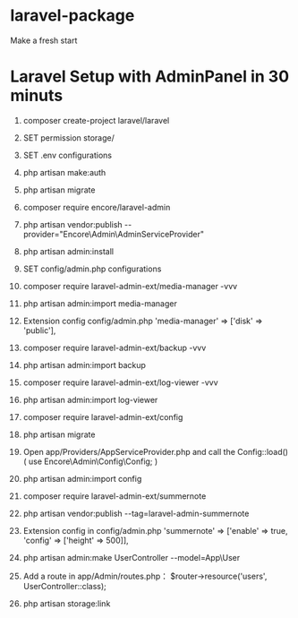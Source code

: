 # laravel-package
Make a fresh start

# Laravel Setup with AdminPanel in 30 minuts
1) composer create-project laravel/laravel <folder>
  
2) SET permission storage/ 

3) SET .env configurations

4) php artisan make:auth

5) php artisan migrate

6) composer require encore/laravel-admin

7) php artisan vendor:publish --provider="Encore\Admin\AdminServiceProvider"

8) php artisan admin:install

9) SET config/admin.php configurations

10) composer require laravel-admin-ext/media-manager -vvv

11) php artisan admin:import media-manager

12) Extension config  config/admin.php         'media-manager' => ['disk' => 'public'],

13) composer require laravel-admin-ext/backup -vvv

14) php artisan admin:import backup

15) composer require laravel-admin-ext/log-viewer -vvv

16) php artisan admin:import log-viewer

17) composer require laravel-admin-ext/config

18) php artisan migrate

19) Open app/Providers/AppServiceProvider.php and call the Config::load() ( use Encore\Admin\Config\Config; )

20) php artisan admin:import config

21) composer require laravel-admin-ext/summernote

22) php artisan vendor:publish --tag=laravel-admin-summernote

23) Extension config in config/admin.php  'summernote' => ['enable' => true, 'config' => ['height' => 500]],

24) php artisan admin:make UserController --model=App\\User

25) Add a route in app/Admin/routes.php： $router->resource('users', UserController::class);

26) php artisan storage:link
